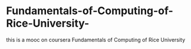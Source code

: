 # Fundamentals-of-Computing-of-Rice-University-
this is a mooc on coursera  Fundamentals of Computing of Rice University
